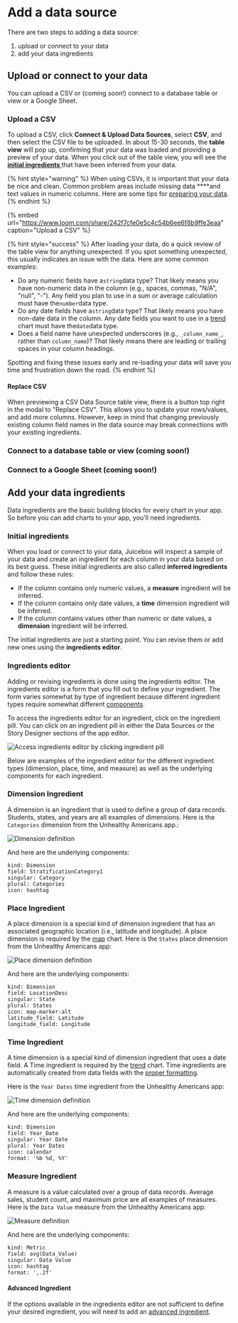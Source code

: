 # Add a data source

There are two steps to adding a data source: 

1. upload or connect to your data
2. add your data ingredients

## Upload or connect to your data

You can upload a CSV or \(coming soon!\) connect to a database table or view or a Google Sheet.

### Upload a CSV

To upload a CSV, click **Connect & Upload Data Sources**, select **CSV**, and then select the CSV file to be uploaded. In about 15-30 seconds, the **table view** will pop up, confirming that your data was loaded and providing a preview of your data. When you click out of the table view, you will see the [**initial ingredients** ](add-a-data-source.md#initial-ingredients)that have been inferred from your data. 

{% hint style="warning" %}
When using CSVs, it is important that your data be nice and clean. Common problem areas include missing data ****and text values in numeric columns. Here are some tips for [preparing your data](../design-tips/preparing-your-data.md). 
{% endhint %}

{% embed url="https://www.loom.com/share/242f7cfe0e5c4c54b6ee6f8b9ffe3eaa" caption="Upload a CSV" %}

{% hint style="success" %}
After loading your data, do a quick review of the table view for anything unexpected. If you spot something unexpected, this usually indicates an issue with the data. Here are some common examples:

* Do any numeric fields have a`string`data type? That likely means you have non-numeric data in the column \(e.g., spaces, commas, "N/A", "null", "-"\). Any field you plan to use in a sum or average calculation must have the`number`data type. 
* Do any date fields have a`string`data type? That likely means you have non-date data in the column. Any date fields you want to use in a [trend](../story-designer/charts/trend.md) chart must have the`date`data type. 
* Does a field name have unexpected underscores \(e.g., `_column_name_`, rather than `column_name`\)? That likely means there are leading or trailing spaces in your column headings.

Spotting and fixing these issues early and re-loading your data will save you time and frustration down the road.
{% endhint %}

#### Replace CSV

When previewing a CSV Data Source table view, there is a button top right in the modal to "Replace CSV". This allows you to update your rows/values, and add more columns. However, keep in mind that changing previously existing column field names in the data source may break connections with your existing ingredients.

### Connect to a database table or view \(coming soon!\)

### Connect to a Google Sheet \(coming soon!\)

## Add your data ingredients

Data ingredients are the basic building blocks for every chart in your app. So before you can add charts to your app, you'll need ingredients.

### Initial ingredients

When you load or connect to your data, Juicebox will inspect a sample of your data and create an ingredient for each column in your data based on its best guess. These initial ingredients are also called **inferred ingredients** and follow these rules:

* If the column contains only numeric values, a **measure** ingredient will be inferred.
* If the column contains only date values, a **time** dimension ingredient will be inferred.
* If the column contains values other than numeric or date values, a **dimension** ingredient will be inferred. 

The initial ingredients are just a starting point. You can revise them or add new ones using the **ingredients editor**.  

### Ingredients editor

Adding or revising ingredients is done using the ingredients editor. The ingredients editor is a form that you fill out to define your ingredient. The form varies somewhat by type of ingredient because different ingredient types require somewhat different [components](defining-ingredients/ingredient-components.md). 

To access the ingredients editor for an ingredient, click on the ingredient pill. You can click on an ingredient pill in either the Data Sources or the Story Designer sections of the app editor.

![Access ingredients editor by clicking ingredient pill](../../.gitbook/assets/open-ingredients-editor.gif)

Below are examples of the ingredient editor for the different ingredient types \(dimension, place, time, and measure\) as well as the underlying components for each ingredient.

### Dimension Ingredient

A dimension is an ingredient that is used to define a group of data records. Students, states, and years are all examples of dimensions. Here is the `Categories` dimension from the Unhealthy Americans app.:

![Dimension definition](../../.gitbook/assets/image%20%2846%29.png)

And here are the underlying components:

```text
kind: Dimension
field: StratificationCategory1
singular: Category
plural: Categories
icon: hashtag
```

### Place Ingredient

A place dimension is a special kind of dimension ingredient that has an associated geographic location \(i.e., latitude and longitude\). A place dimension is required by the [map](../story-designer/charts/map.md) chart. Here is the `States` place dimension from the Unhealthy Americans app:

![Place dimension definition](../../.gitbook/assets/image%20%2853%29.png)

And here are the underlying components:

```text
kind: Dimension
field: LocationDesc
singular: State
plural: States
icon: map-marker-alt
latitude_field: Latitude
longitude_field: Longitude
```

### Time Ingredient

A time dimension  is a special kind of dimension ingredient that uses a date field. A Time ingredient is required by the [trend](../story-designer/charts/trend.md) chart.  Time ingredients are automatically created from data fields with the [proper formatting](https://juicebox.gitbook.io/juicebox/authoring-apps/design-tips/preparing-your-data#10-confirm-date-columns-contain-only-dates-with-date-formatting-or-nulls).

Here is the `Year Dates` time ingredient from the Unhealthy Americans app:

![Time dimension definition](../../.gitbook/assets/image%20%2851%29.png)

And here are the underlying components:

```text
kind: Dimension
field: Year_Date
singular: Year Date
plural: Year Dates
icon: calendar
format: '%b %d, %Y'
```

### Measure Ingredient

A measure is a value calculated over a group of data records. Average sales, student count, and maximum price are all examples of measures. Here is the `Data Value` measure from the Unhealthy Americans app:

![Measure definition](../../.gitbook/assets/image%20%2835%29.png)

And here are the underlying components:

```text
kind: Metric
field: avg(Data_Value)
singular: Data Value
icon: hashtag
format: ',.2f'
```

#### Advanced Ingredient

If the options available in the ingredients editor are not sufficient to define your desired ingredient, you will need to add an [advanced ingredient](advanced-ingredients/). 

